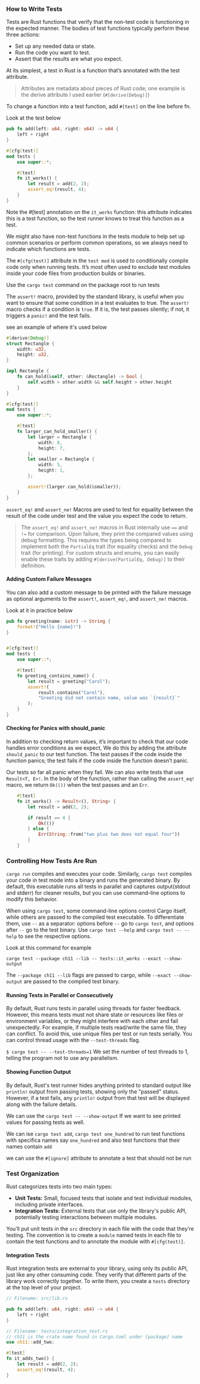 
### How to Write Tests
Tests are Rust functions that verify that the non-test code is functioning in the expected manner. 
The bodies of test functions typically perform these three actions:

- Set up any needed data or state.
- Run the code you want to test.
- Assert that the results are what you expect.

At its simplest, a test in Rust is a function that’s annotated with the test attribute. 

> Attributes are metadata about pieces of Rust code; one example is the derive attribute I used earlier (`#[derive(Debug)]`) 

To change a function into a test function, add `#[test]` on the line before fn. 

Look at the test below

```rust
pub fn add(left: u64, right: u64) -> u64 {
    left + right
}

#[cfg(test)]
mod tests {
    use super::*;

    #[test]
    fn it_works() {
        let result = add(2, 2);
        assert_eq!(result, 4);
    }
}
```

Note the #[test] annotation on the `it_works` function: this attribute indicates this is a test function, so the test runner knows to treat this function as a test. 

We might also have non-test functions in the tests module to help set up common scenarios or perform common operations, so we always need to indicate which functions are tests.

The `#[cfg(test)]` attribute in the `test mod` is used to conditionally compile code only when running tests.
It’s most often used to exclude test modules inside your code files from production builds or binaries.

Use the `cargo test` command on the package root to run tests

The `assert!` macro, provided by the standard library, is useful when you want to ensure that some condition in a test evaluates to true. 
The `assert!` macro checks if a condition is `true`. If it is, the test passes silently; if not, it triggers a `panic!` and the test fails.

see an example of where it's used below

```rust
#[derive(Debug)]
struct Rectangle {
    width: u32,
    height: u32,
}

impl Rectangle {
    fn can_hold(&self, other: &Rectangle) -> bool {
        self.width > other.width && self.height > other.height
    }
}

#[cfg(test)]
mod tests {
    use super::*;

    #[test]
    fn larger_can_hold_smaller() {
        let larger = Rectangle {
            width: 8,
            height: 7,
        };
        let smaller = Rectangle {
            width: 5,
            height: 1,
        };

        assert!(larger.can_hold(&smaller));
    }
}
```

`assert_eq!` and `assert_ne!` Macros are used to test for equality between the result of the code under test and the value you expect the code to return. 

> The `assert_eq!` and `assert_ne!` macros in Rust internally use `==` and `!=` for comparison. Upon failure, they print the compared values using debug formatting. This requires the types being compared to implement both the `PartialEq` trait (for equality checks) and the `Debug` trait (for printing). For custom structs and enums, you can easily enable these traits by adding `#[derive(PartialEq, Debug)]` to their definition.


#### Adding Custom Failure Messages
You can also add a custom message to be printed with the failure message as optional arguments to the `assert!`, `assert_eq!`, and `assert_ne!` macros.

Look at it in practice below

```rust
pub fn greeting(name: &str) -> String {
    format!("Hello {name}!")
}


#[cfg(test)]
mod tests {
    use super::*;

    #[test]
    fn greeting_contains_name() {
        let result = greeting("Carol");
        assert!(
            result.contains("Carol"),
            "Greeting did not contain name, value was `{result}`"
        );
    }
}
```

#### Checking for Panics with should_panic
In addition to checking return values, it’s important to check that our code handles error conditions as we expect, We do this by adding the attribute `should_panic` to our test function. The test passes if the code inside the function panics; the test fails if the code inside the function doesn’t panic.



Our tests so far all panic when they fail. We can also write tests that use `Result<T, E>!`. In the body of the function, rather than calling the `assert_eq!` macro, we return `Ok(())` when the test passes and an `Err`.

```rust
    #[test]
    fn it_works() -> Result<(), String> {
        let result = add(2, 2);

        if result == 4 {
            Ok(())
        } else {
            Err(String::from("two plus two does not equal four"))
        }
    }
```

### Controlling How Tests Are Run

`cargo run` compiles and executes your code. Similarly, `cargo test` compiles your code in test mode into a binary and runs the generated binary. By default, this executable runs all tests in parallel and captures output(stdout and stderr) for cleaner results, but you can use command-line options to modify this behavior.

When using `cargo test`, some command-line options control Cargo itself, while others are passed to the compiled test executable. To differentiate them, use `--` as a separator: options before `--` go to `cargo test`, and options after `--` go to the test binary. Use `cargo test --help` and `cargo test -- --help` to see the respective options.

Look at this command for example

`cargo test --package ch11 --lib -- tests::it_works --exact --show-output`

The `--package ch11 --lib` flags are passed to cargo, while `--exact --show-output` are passed to the compiled test binary.

#### Running Tests in Parallel or Consecutively

By default, Rust runs tests in parallel using threads for faster feedback. However, this means tests must not share state or resources like files or environment variables, or they might interfere with each other and fail unexpectedly. For example, if multiple tests read/write the same file, they can conflict. To avoid this, use unique files per test or run tests serially. You can control thread usage with the `--test-threads` flag.

`$ cargo test -- --test-threads=1`
We set the number of test threads to 1, telling the program not to use any parallelism. 

#### Showing Function Output
By default, Rust's test runner hides anything printed to standard output like `println!` output from passing tests, showing only the "passed" status. However, if a test fails, any `println!` output from that test will be displayed along with the failure details.

We can use the `cargo test -- --show-output` If we want to see printed values for passing tests as well.

We can ise `cargo test add`, `cargo test one_hundred` to run test functions with specifica names say `one_hundred` and also test functions that  their names contain `add`

we can use the `#[ignore]` attribute to annotate a test that should not be run


### Test Organization

Rust categorizes tests into two main types:

* **Unit Tests:** Small, focused tests that isolate and test individual modules, including private interfaces.
* **Integration Tests:** External tests that use only the library's public API, potentially testing interactions between multiple modules.


You’ll put unit tests in the `src` directory in each file with the code that they’re testing. The convention is to create a `module` named tests in each file to contain the test functions and to annotate the module with `#[cfg(test)]`.



#### Integration Tests

Rust integration tests are external to your library, using only its public API, just like any other consuming code. They verify that different parts of the library work correctly together. To write them, you create a `tests` directory at the top level of your project.

```rust
// Filename: src/lib.rs

pub fn add(left: u64, right: u64) -> u64 {
    left + right
}

// Filename: tests/integration_test.rs
// ch11 is the crate name found in Cargo.toml under [package] name
use ch11::add_two;

#[test]
fn it_adds_two() {
    let result = add(2, 2);
    assert_eq!(result, 4);
}

```
